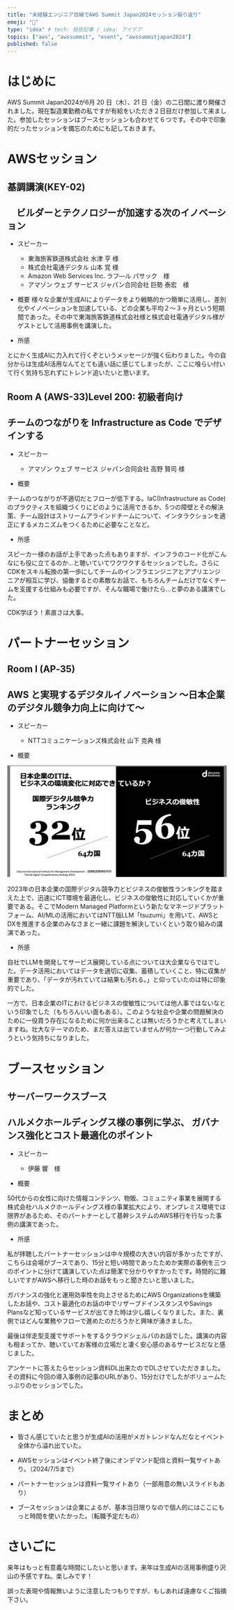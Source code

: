 ```yaml
---
title: "未経験エンジニア目線でAWS Summit Japan2024セッション振り返り"
emoji: "🙌"
type: "idea" # tech: 技術記事 / idea: アイデア
topics: ["aws", "awssummit", "event", "awssummitjapan2024"]
published: false
---
```

# はじめに

AWS Summit Japan2024が6月 20 日（木）、21 日（金）の二日間に渡り開催されました。現在製造業勤務の私ですが有給をいただき２日目だけ参加して来ました。参加したセッションはブースセッションも合わせて６つです。その中で印象的だったセッションを備忘のためにも記しておきます。


# AWSセッション

## 基調講演(KEY-02)

## 　ビルダーとテクノロジーが加速する次のイノベーション

* スピーカー
  * 東海旅客鉄道株式会社                    水津 亨 様
  * 株式会社電通デジタル                    山本 覚 様
  * Amazon Web Services Inc.            ラフ―ル パサック　様
  * アマゾン ウェブ サービス ジャパン合同会社  巨勢 泰宏　様

* 概要
様々な企業が生成AIによりデータをより戦略的かつ簡単に活用し、差別化やイノベーションを加速している、どの企業も平均２〜３ヶ月という短期間であった。その中で東海旅客鉄道株式会社様と株式会社電通デジタル様がゲストとして活用事例を講演した。

* 所感

とにかく生成AIに力入れて行くぞというメッセージが強く伝わりました。今の自分からは生成AI活用なんてとても遠い話に感じてしまったが、ここに喰らい付いて行く気持ち忘れずにトレンド追いたいと思います。

## Room A (AWS-33)Level 200: 初級者向け

## チームのつながりを Infrastructure as Code でデザインする

* スピーカー
  * アマゾン ウェブ サービス ジャパン合同会社 高野 賢司 様

* 概要

 チームのつながりが不適切だとフローが低下する。IaC(Infrastructure as Code) のプラクティスを組織づくりにどのように活用できるか、5つの障壁とその解決策、チーム設計はストリームアラインドチームについて、インタラクションを適正にするメカニズムをつくるために必要なことなど。

* 所感

スピーカー様のお話が上手であった点もありますが、インフラのコード化がこんなにも役に立てるのか…と聴いていてワクワクするセッションでした。さらにCDKをスキル転換の第一歩にしてチームのインフラエンジニアとアプリエンジニアが相互に学び、協働するとの素敵なお話で、もちろんチームだけでなくチームを支援する仕組みも必要ですが、そんな職場で働けたら…と夢のある講演でした。

CDK学ぼう！素直さは大事。

# パートナーセッション

## Room I (AP‐35) 

## AWS と実現するデジタルイノベーション ～日本企業のデジタル競争力向上に向けて～

* スピーカー
  * NTTコミュニケーションズ株式会社 山下 克典 様

* 概要

![画像](images/NTT.png)

2023年の日本企業の国際デジタル競争力とビジネスの俊敏性ランキングを踏まえた上で、迅速にICT環境を最適化し、ビジネスの俊敏性に対応していくかが重要である。そこでModern Managed Platformという新たなマネージドプラットフォーム、AI/MLの活用においてはNTT版LLM「tsuzumi」を用いて、AWSとDXを推進する企業のみなさまと一緒に課題を解決していくという取り組みの講演であった。

* 所感

自社でLLMを開発してサービス展開している点については大企業ならではでした。データ活用においてはデータを適切に収集、蓄積していくこと、特に収集が重要であり、「データが汚れていては結果も汚れる。」と仰っていたのは特に印象的でした。

一方で、日本企業のITにおけるビジネスの俊敏性については他人事ではないなという印象でした（もちろんいい面もある）。このような社会や企業の問題解決のために一役買う存在になるために何か出来ることは無いだろうかと考えてしまいますね。壮大なテーマのため、まだ答えは出ていませんが何か一つ行動してみようという気持ちになりました。

# ブースセッション

## サーバーワークスブース

## ハルメクホールディングス様の事例に学ぶ、 ガバナンス強化とコスト最適化のポイント

* スピーカー
  * 伊藤 響　様

* 概要

50代からの女性に向けた情報コンテンツ、物販、コミュニティ事業を展開する株式会社ハルメクホールディングス様の事業拡大により、オンプレミス環境では限界があるため、そのパートナーとして基幹システムのAWS移行を行なった事例の講演であった。

* 所感

私が拝聴したパートナーセッションは中々規模の大きい内容が多かったですが、こちらは会場がブースであり、15分と短い時間であったためか実際の事例を三つのポイントに分けて講演していた点は簡潔で分かりやすかったです。時間的に難しいですがAWSへ移行した時のお話をもっと聞きたいと思いました。

ガバナンスの強化と運用効率性を向上させるためにAWS Organizationsを構築したお話や、コスト最適化のお話の中でリザーブドインスタンスやSavings Plansなど知っているサービスが出てきた時は少し嬉しくなりました。また、裏側ではどんな業務やフローで進めたのだろうかと興味が湧きました。

最後は伴走型支援でサポートをするクラウドシェルパのお話でした。講演の内容も相まってか、聴いていてお客様の立場だと凄く安心感のあるサービスだなと感じました。

アンケートに答えたらセッション資料DL出来たのでDLさせていただきました。その資料に今回の導入事例の記事のURLがあり、15分だけでしたがボリュームたっぷりのセッションでした。

# まとめ

* 皆さん感じていたと思うが生成AIの活用がメガトレンドなんだなとイベント全体から溢れ出ていた。

* AWSセッションはイベント終了後にオンデマンド配信と資料一覧サイトあり。（2024/7/5まで）

* パートナーセッションは資料一覧サイトあり（一部用意の無いスライドもあり）

* ブースセッションは企業によるが、基本当日限りなので個人的にはここにもっと時間を使いたかった。（転職予定だもの）

# さいごに

来年はもっと有意義な時間にしたいと思います。来年は生成AIの活用事例盛り沢山の予感ですね。楽しみです！

 誤った表現や情報無いように注意したつもりですが、もしあれば遠慮なくご指摘下さい。
